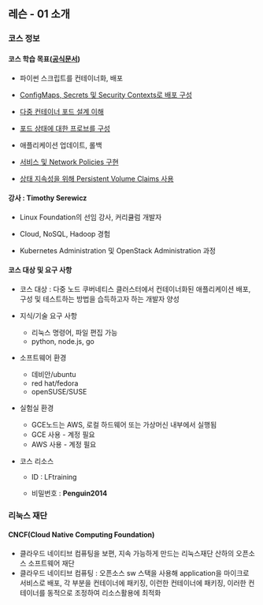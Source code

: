 ## 레슨 - 01 소개

### 코스 정보

#### 코스 학습 목표([공식문서](https://kubernetes.io/ko/docs/concepts/))

- 파이썬 스크립트를 컨테이너화, 배포 

- [ConfigMaps, Secrets 및 Security Contexts로 배포 구성](https://kubernetes.io/ko/docs/tutorials/configuration/configure-java-microservice/configure-java-microservice/)

- [다중 컨테이너 포드 설계 이해](https://www.redhat.com/ko/topics/containers/what-is-kubernetes-pod)

- [포드 상태에 대한 프로브를 구성](https://ichi.pro/ko/kubernetes-pod-sangtae-hwag-in-hwalseong-mich-junbi-sangtae-peulobeu-18797501464979)

- 애플리케이션 업데이트, 롤백

- [서비스 및 Network Policies 구현](https://kubernetes.io/ko/docs/concepts/services-networking/network-policies/)

- [상태 지속성을 위해 Persistent Volume Claims 사용](https://kubernetes.io/ko/docs/concepts/storage/persistent-volumes/)

  

#### 강사 : Timothy Serewicz

- Linux Foundation의 선임 강사, 커리큘럼 개발자

- Cloud, NoSQL, Hadoop 경험

- Kubernetes Administration 및 OpenStack Administration 과정

  

#### 코스 대상 및 요구 사항

- 코스 대상 : 다중 노드 쿠버네티스 클러스터에서 컨테이너화된 애플리케이션 배포, 구성 및 테스트하는 방법을 습득하고자 하는 개발자 양성

- 지식/기술 요구 사항 

  - 리눅스 명령어, 파일 편집 가능
  - python, node.js, go  

- 소프트웨어 환경

  - 데비안/ubuntu
  - red hat/fedora
  - openSUSE/SUSE 

- 실험실 환경

  - GCE노드는 AWS, 로컬 하드웨어 또는 가상머신 내부에서 실행됨
  - GCE 사용 - 계정 필요
  - AWS 사용 - 계정 필요

- 코스 리소스

  - ID : LFtraining   

  - 비밀번호 :  **Penguin2014**

    

### 리눅스 재단

#### CNCF(Cloud Native Computing Foundation)

- 클라우드 네이티브 컴퓨팅을 보편, 지속 가능하게 만드는  리눅스재단 산하의 오픈소스 소프트웨어 재단
- 클라우드 네이티브 컴퓨팅 : 오픈소스 sw 스택을 사용해 application을 마이크로 서비스로 배포, 각 부분을 컨테이너에 패키징, 이런한 컨테이너에 패키징, 이러한 컨테이너를 동적으로 조정하여 리소스활용에 최적화







